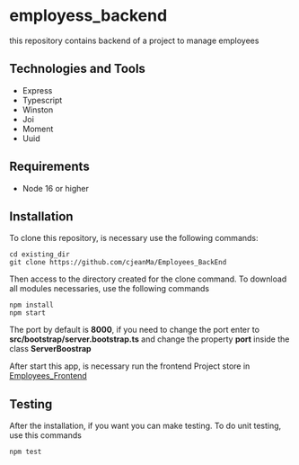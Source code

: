 # employess_backend

this repository contains backend of a project to manage employees

## Technologies  and Tools

- Express 
- Typescript
- Winston
- Joi
- Moment
- Uuid

## Requirements

- Node 16 or higher

## Installation

To clone this repository, is necessary use the following commands:

```
cd existing_dir
git clone https://github.com/cjeanMa/Employees_BackEnd
```
Then access to the directory created for the clone command.
To download all modules necessaries,  use the following commands 

```
npm install
npm start
```

The port by default is **8000**, if you need to change the port enter to **src/bootstrap/server.bootstrap.ts**
and change the property **port** inside the class **ServerBoostrap**

After start this app, is necessary run the frontend Project store in [Employees_Frontend](https://gitlab.com/jmcastle009/employees_frontend)

## Testing 

After the installation, if you want you can make testing.
To do unit testing, use this commands

```
npm test
```
